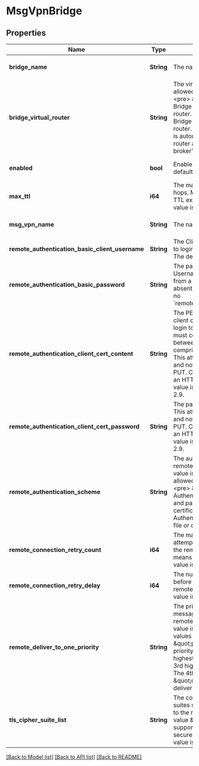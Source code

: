 # MsgVpnBridge

## Properties
Name | Type | Description | Notes
------------ | ------------- | ------------- | -------------
**bridge_name** | **String** | The name of the Bridge. | [optional] [default to null]
**bridge_virtual_router** | **String** | The virtual router of the Bridge. The allowed values and their meaning are:  &lt;pre&gt; \&quot;primary\&quot; - The Bridge is used for the primary virtual router. \&quot;backup\&quot; - The Bridge is used for the backup virtual router. \&quot;auto\&quot; - The Bridge is automatically assigned a virtual router at creation, depending on the broker&#39;s active-standby role. &lt;/pre&gt;  | [optional] [default to null]
**enabled** | **bool** | Enable or disable the Bridge. The default value is &#x60;false&#x60;. | [optional] [default to null]
**max_ttl** | **i64** | The maximum time-to-live (TTL) in hops. Messages are discarded if their TTL exceeds this value. The default value is &#x60;8&#x60;. | [optional] [default to null]
**msg_vpn_name** | **String** | The name of the Message VPN. | [optional] [default to null]
**remote_authentication_basic_client_username** | **String** | The Client Username the Bridge uses to login to the remote Message VPN. The default value is &#x60;\&quot;\&quot;&#x60;. | [optional] [default to null]
**remote_authentication_basic_password** | **String** | The password for the Client Username. This attribute is absent from a GET and not updated when absent in a PUT. The default is to have no &#x60;remoteAuthenticationBasicPassword&#x60;. | [optional] [default to null]
**remote_authentication_client_cert_content** | **String** | The PEM formatted content for the client certificate used by the Bridge to login to the remote Message VPN. It must consist of a private key and between one and three certificates comprising the certificate trust chain. This attribute is absent from a GET and not updated when absent in a PUT. Changing this attribute requires an HTTPS connection. The default value is &#x60;\&quot;\&quot;&#x60;. Available since 2.9. | [optional] [default to null]
**remote_authentication_client_cert_password** | **String** | The password for the client certificate. This attribute is absent from a GET and not updated when absent in a PUT. Changing this attribute requires an HTTPS connection. The default value is &#x60;\&quot;\&quot;&#x60;. Available since 2.9. | [optional] [default to null]
**remote_authentication_scheme** | **String** | The authentication scheme for the remote Message VPN. The default value is &#x60;\&quot;basic\&quot;&#x60;. The allowed values and their meaning are:  &lt;pre&gt; \&quot;basic\&quot; - Basic Authentication Scheme (via username and password). \&quot;client-certificate\&quot; - Client Certificate Authentication Scheme (via certificate file or content). &lt;/pre&gt;  | [optional] [default to null]
**remote_connection_retry_count** | **i64** | The maximum number of retry attempts to establish a connection to the remote Message VPN. A value of 0 means to retry forever. The default value is &#x60;0&#x60;. | [optional] [default to null]
**remote_connection_retry_delay** | **i64** | The number of seconds to delay before retrying to connect to the remote Message VPN. The default value is &#x60;3&#x60;. | [optional] [default to null]
**remote_deliver_to_one_priority** | **String** | The priority for deliver-to-one (DTO) messages transmitted from the remote Message VPN. The default value is &#x60;\&quot;p1\&quot;&#x60;. The allowed values and their meaning are:  &lt;pre&gt; \&quot;p1\&quot; - The 1st or highest priority. \&quot;p2\&quot; - The 2nd highest priority. \&quot;p3\&quot; - The 3rd highest priority. \&quot;p4\&quot; - The 4th highest priority. \&quot;da\&quot; - Ignore priority and deliver always. &lt;/pre&gt;  | [optional] [default to null]
**tls_cipher_suite_list** | **String** | The colon-separated list of cipher suites supported for TLS connections to the remote Message VPN. The value \&quot;default\&quot; implies all supported suites ordered from most secure to least secure. The default value is &#x60;\&quot;default\&quot;&#x60;. | [optional] [default to null]

[[Back to Model list]](../README.md#documentation-for-models) [[Back to API list]](../README.md#documentation-for-api-endpoints) [[Back to README]](../README.md)


